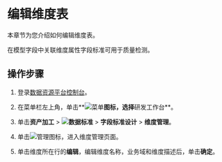# 编辑维度表

本章节为您介绍如何编辑维度表。

在模型字段中关联维度属性字段标准可用于质量检测。

## 操作步骤

1.  登录[数据资源平台控制台](https://dataq.console.aliyun.com)。

2.  在菜单栏左上角，单击**![菜单](https://static-aliyun-doc.oss-accelerate.aliyuncs.com/assets/img/zh-CN/6504337061/p188771.png)**图标，选择**研发工作台**。

3.  单击**资产加工** \> **![数据标准](https://static-aliyun-doc.oss-accelerate.aliyuncs.com/assets/img/zh-CN/6358100161/p208862.png)** \> **字段标准设计** \> **维度管理**。

4.  单击![管理图标](https://static-aliyun-doc.oss-accelerate.aliyuncs.com/assets/img/zh-CN/4830640261/p271317.png)，进入维度管理页面。

5.  单击维度所在行的**编辑**，编辑维度名称，业务域和维度描述后，单击**确定**。


